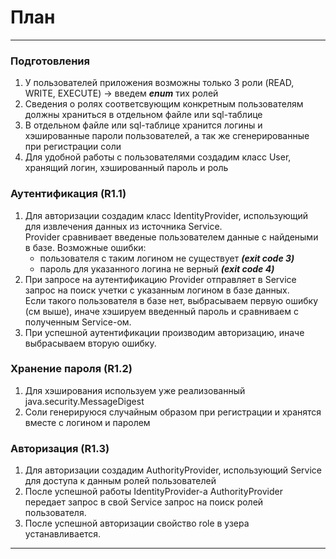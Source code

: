 # План
---
### Подготовления
1. У пользователей приложения возможны только 3 роли (READ, WRITE, EXECUTE) -> введем _**enum**_ тих ролей
2. Сведения о ролях соответсвующим конкретным пользователям должны храниться в отдельном файле или sql-таблице 
3. В отдельном файле или sql-таблице хранится логины и хэшированные пароли пользователей, а так же сгенерированные при регистрации соли
4. Для удобной работы с пользователями создадим класс User, хранящий логин, хэшированный пароль и роль

### Аутентификация (R1.1)
1. Для авторизации создадим класс IdentityProvider, использующий для извлечения данных из источника Service.  
Provider сравнивает введеные пользователем данные с найдеными в базе. Возможные ошибки:
    * пользователя с таким логином не существует _**(exit code 3)**_
    * пароль для указанного логина не верный  _**(exit code 4)**_
2. При запросе на аутентификацию Provider отправляет в Service запрос на поиск учетки с указанным логином в базе данных.  
Если такого пользователя в базе нет, выбрасываем первую ошибку (см выше), иначе хэшируем введенный пароль и сравниваем с полученным Service-ом.
3. При успешной аутентификации производим авторизацию, иначе выбрасываем вторую ошибку.
### Хранение пароля (R1.2)
1. Для хэширования используем уже реализованный java.security.MessageDigest
2. Соли генерируюся случайным образом при регистрации и хранятся вместе с логином и паролем
### Авторизация (R1.3)
1. Для авторизации создадим AuthorityProvider, использующий Service для доступа к данным ролей пользователей
2. После успешной работы IdentityProvider-а AuthorityProvider передает запрос в свой Service запрос на поиск ролей пользователя.  
3. После успешной авторизации свойство role в узера устанавливается.
---